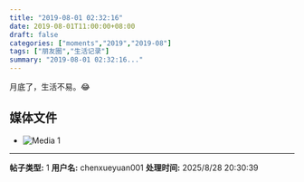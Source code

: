 ```yaml
---
title: "2019-08-01 02:32:16"
date: 2019-08-01T11:00:00+08:00
draft: false
categories: ["moments","2019","2019-08"]
tags: ["朋友圈","生活记录"]
summary: "2019-08-01 02:32:16..."
---
```


月底了，生活不易。😂

## 媒体文件

- ![Media 1](/Moments/photos/2019-08-01/201908010232160.jpg)

---

**帖子类型:** 1
**用户名:** chenxueyuan001
**处理时间:** 2025/8/28 20:30:39